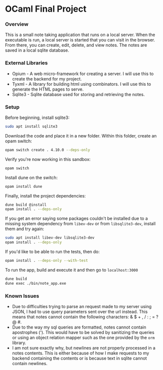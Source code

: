# OCaml Final Project

### Overview

This is a small note taking application that runs on a local server. When the
executable is run, a local server is started that you can visit in the browser.
From there, you can create, edit, delete, and view notes. The notes are saved in
a local sqlite database.

### External Libraries

* Opium - A web micro-framework for creating a server. I will use this to create
the backend for my project.
* Tyxml - A library for building html using combinators. I will use this to
generate the HTML pages to serve.
* Sqlite3 - Sqlite database used for storing and retrieving the notes.

### Setup

Before beginning, install sqlite3:

```bash
sudo apt install sqlite3
```

Download the code and place it in a new folder. Within this folder, create an opam switch:

```bash
opam switch create . 4.10.0 --deps-only
```

Verify you're now working in this sandbox:

```bash
opam switch
```

Install dune on the switch:

```bash
opam install dune
```

Finally, install the project dependencies:

```bash
dune build @install
opam install . --deps-only
```

If you get an error saying some packages couldn't be installed due to a missing system
dependency from `libev-dev` or from `libsqlite3-dev`, install them and try again:

```bash
sudo apt install libev-dev libsqlite3-dev
opam install . --deps-only
```

If you'd like to be able to run the tests, then do:

```bash
opam install . --deps-only --with-test
```

To run the app, build and execute it and then go to `localhost:3000`

```bash
dune build
dune exec ./bin/note_app.exe
```

### Known Issues

* Due to difficulties trying to parse an request made to my server using JSON, I
had to use query parameters sent over the url instead. This means that notes
cannot contain the following characters: & $ + , / : ; = ? @ #.
* Due to the way my sql queries are formatted, notes cannot contain apostrophes
('). This would have to be solved by sanitizing the queries or using an object
relation mapper such as the one provided by the `orm` library.
* I am not sure exactly why, but newlines are not properly processed in a notes
contents. This is either because of how I make requests to my backend containing
the contents or is because text in sqlite cannot contain newlines.
